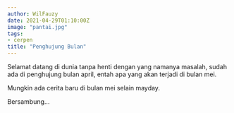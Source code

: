 ```yaml
---
author: WilFauzy 
date: 2021-04-29T01:10:00Z
image: "pantai.jpg" 
tags:
- cerpen
title: "Penghujung Bulan"
---
```

Selamat datang di dunia tanpa henti dengan yang namanya masalah, sudah ada di penghujung bulan april, entah apa yang akan terjadi di bulan mei. 

Mungkin ada cerita baru di bulan mei selain mayday. 

Bersambung... 
